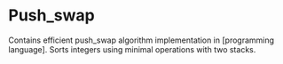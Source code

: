 # Push_swap
Contains efficient push_swap algorithm implementation in [programming language]. Sorts integers using minimal operations with two stacks.
